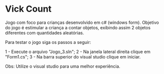 # Vick Count

Jogo com foco para crianças desenvolvido em c# (windows form). Objetivo do jogo é estimular a criança a contar objetos, exibindo assim 2 objetos diferentes com quantidades aleatórias.

Para testar o jogo siga os passos a seguir:

1 - Execute o arquivo "Jogo_3.sln";
2 - Na janela lateral direita clique em "Form1.cs";
3 - Na barra superior do visual studio clique em iniciar.

Obs: Utilize o visual studio para uma melhor experiência.
